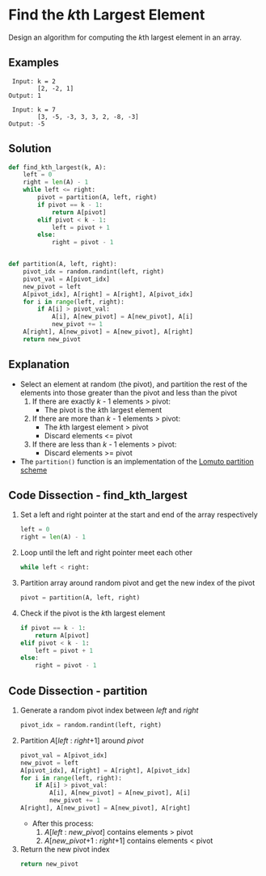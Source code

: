 # Find the *k*th Largest Element
Design an algorithm for computing the *k*th largest element in an array.

## Examples
```
 Input: k = 2
        [2, -2, 1]
Output: 1

 Input: k = 7
        [3, -5, -3, 3, 3, 2, -8, -3]
Output: -5
```

## Solution
```python
def find_kth_largest(k, A):
    left = 0
    right = len(A) - 1
    while left <= right:
        pivot = partition(A, left, right)
        if pivot == k - 1:
            return A[pivot]
        elif pivot < k - 1:
            left = pivot + 1
        else:
            right = pivot - 1


def partition(A, left, right):
    pivot_idx = random.randint(left, right)
    pivot_val = A[pivot_idx]
    new_pivot = left
    A[pivot_idx], A[right] = A[right], A[pivot_idx]
    for i in range(left, right):
        if A[i] > pivot_val:
            A[i], A[new_pivot] = A[new_pivot], A[i]
            new_pivot += 1
    A[right], A[new_pivot] = A[new_pivot], A[right]
    return new_pivot
```

## Explanation
* Select an element at random (the pivot), and partition the rest of the elements into those greater than the pivot and less than the pivot
    1. If there are exactly _k_ - 1 elements > pivot:
        * The pivot is the *k*th largest element
    2. If there are more than _k_ - 1 elements > pivot:
        * The *k*th largest element > pivot
        * Discard elements <= pivot
    3. If there are less than _k_ - 1 elements > pivot:
        * Discard elements >= pivot
* The `partition()` function is an implementation of the [Lomuto partition scheme](https://en.wikipedia.org/wiki/Quicksort#Lomuto_partition_scheme)

## Code Dissection - find_kth_largest
1. Set a left and right pointer at the start and end of the array respectively
    ```python
    left = 0
    right = len(A) - 1
    ```
2. Loop until the left and right pointer meet each other
    ```python
    while left < right:
    ```
3. Partition array around random pivot and get the new index of the pivot
    ```python
    pivot = partition(A, left, right)
    ```
4. Check if the pivot is the *k*th largest element
    ```python
    if pivot == k - 1:
        return A[pivot]
    elif pivot < k - 1:
        left = pivot + 1
    else:
        right = pivot - 1
    ```

## Code Dissection - partition
1. Generate a random pivot index between _left_ and _right_
    ```python
    pivot_idx = random.randint(left, right)
    ```
2. Partition _A_[_left_ : _right_+1] around _pivot_
    ```python
    pivot_val = A[pivot_idx]
    new_pivot = left
    A[pivot_idx], A[right] = A[right], A[pivot_idx]
    for i in range(left, right):
        if A[i] > pivot_val:
            A[i], A[new_pivot] = A[new_pivot], A[i]
            new_pivot += 1
    A[right], A[new_pivot] = A[new_pivot], A[right]
    ```
    * After this process:
        1. _A_[_left_ : *new_pivot*] contains elements > pivot
        2. _A_[*new_pivot*+1 : _right_+1] contains elements < pivot
3. Return the new pivot index
    ```python
    return new_pivot
    ```
